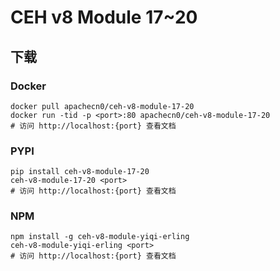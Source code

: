 # CEH v8 Module 17~20

## 下载

### Docker

```
docker pull apachecn0/ceh-v8-module-17-20
docker run -tid -p <port>:80 apachecn0/ceh-v8-module-17-20
# 访问 http://localhost:{port} 查看文档
```

### PYPI

```
pip install ceh-v8-module-17-20
ceh-v8-module-17-20 <port>
# 访问 http://localhost:{port} 查看文档
```

### NPM

```
npm install -g ceh-v8-module-yiqi-erling
ceh-v8-module-yiqi-erling <port>
# 访问 http://localhost:{port} 查看文档
```